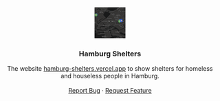 <br />
<p align="center">
  <a href="https://github.com/mrzmyr/hamburg-shelters">
    <img src="./docs/icon.png" alt="Header" width="72" height="72">
  </a>

  <h3 align="center"><b>Hamburg Shelters</b></h3>

  <p align="center">
    The website <a href="https://hamburg-shelters.vercel.app">hamburg-shelters.vercel.app</a> to show shelters for homeless and houseless people in Hamburg.
    <br />
    <br />
    <a href="https://github.com/mrzmyr/hamburg-shelters/issues">Report Bug</a>
    ·
    <a href="https://github.com/mrzmyr/hamburg-shelters/issues">Request Feature</a>
  </p>
</p>

